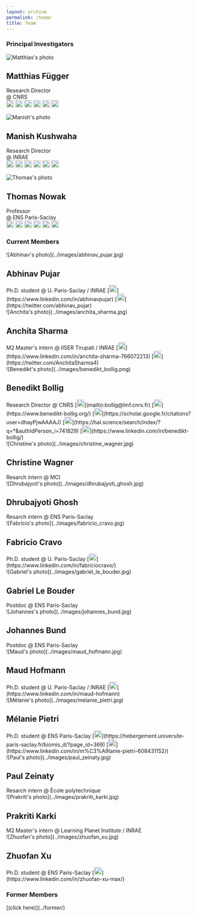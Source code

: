 ```yaml
---
layout: archive
permalink: /team/
title: Team
---
```


<h3 style="clear: left">Principal Investigators</h3>

<div class="tiles">

<div class="tile" markdown="1">

  ![Matthias's photo](../images/matthias_fuegger.jpg)

  <h2 class="post-title">Matthias Függer</h2>

  Research Director  
  @ CNRS  
  [<img alt="Email" width="20px" src="../images/icons/email-svgrepo-com.svg"/>](mailto:mfuegger@lmf.cnrs.fr)
  [<img alt="Personal Page" width="20px" src="../images/icons/icon-personalpage.png"/>](http://www.lsv.fr/~mfuegger/)
  [<img alt="Google Scholar" width="20px" src="../images/icons/google-scholar.svg"/>](https://scholar.google.com/citations?user=MoWte0cAAAAJ)
  [<img alt="HAL" width="20px" src="../images/icons/hal.svg"/>](https://hal.science/search/index/?q=*&sort=producedDate_tdate+desc&authIdPerson_i=16341)
  [<img alt="LinkedIn" width="20px" src="../images/icons/icon-linkedin.svg"/>](https://www.linkedin.com/in/matthias-fuegger) 
  [<img alt="Twitter" width="20px" src="../images/icons/icon-twitter.svg"/>](https://twitter.com/MatthiasFue)

</div><!-- /.tile -->

<div class="tile" markdown="1">

  ![Manish's photo](../images/manish_kushwaha.jpg)

  <h2 class="post-title">Manish Kushwaha</h2>

  Research Director  
  @ INRAE  
  [<img alt="Email" width="20px" src="../images/icons/email-svgrepo-com.svg"/>](mailto:manish.kushwaha@inrae.fr)
  [<img alt="Personal Page" width="20px" src="../images/icons/icon-personalpage.png"/>](https://manishkushwaha.net/)
  [<img alt="Google Scholar" width="20px" src="../images/icons/google-scholar.svg"/>](https://scholar.google.com/citations?user=JsXHBggAAAAJ)
  [<img alt="HAL" width="20px" src="../images/icons/hal.svg"/>](https://hal.science/search/index/?q=*&sort=producedDate_tdate+desc&authIdPerson_i=737735)
  [<img alt="LinkedIn" width="20px" src="../images/icons/icon-linkedin.svg"/>](https://www.linkedin.com/in/kushwahamanish) 
  [<img alt="Twitter" width="20px" src="../images/icons/icon-twitter.svg"/>](https://twitter.com/manishmicrobe)

</div><!-- /.tile -->

<div class="tile" markdown="1">

  ![Thomas's photo](../images/thomas_nowak.jpg)

  <h2 class="post-title">Thomas Nowak</h2>

  Professor  
  @ ENS Paris-Saclay  
  [<img alt="Email" width="20px" src="../images/icons/email-svgrepo-com.svg"/>](mailto:thomas@thomasnowak.net)
  [<img alt="Personal Page" width="20px" src="../images/icons/icon-personalpage.png"/>](https://www.thomasnowak.net/)
  [<img alt="Google Scholar" width="20px" src="../images/icons/google-scholar.svg"/>](https://scholar.google.com/citations?user=h2AktCEAAAAJ)
  [<img alt="HAL" width="20px" src="../images/icons/hal.svg"/>](https://hal.science/search/index/?q=*&sort=producedDate_tdate+desc&authIdPerson_i=5976)
  [<img alt="LinkedIn" width="20px" src="../images/icons/icon-linkedin.svg"/>](https://www.linkedin.com/in/nowathom) 
  [<img alt="Twitter" width="20px" src="../images/icons/icon-twitter.svg"/>](https://twitter.com/nowathom)

</div><!-- /.tile -->


</div><!-- /.tiles -->

<h3 style="clear: left">Current Members</h3>

<div class="tiles">

<div class="tile" markdown="1">
  ![Abhinav's photo](../images/abhinav_pujar.jpg)
  <h2 class="post-title">Abhinav Pujar</h2>
  Ph.D. student  
  @ U. Paris-Saclay / INRAE  
  [<img alt="LinkedIn" width="20px" src="../images/icons/icon-linkedin.svg"/>](https://www.linkedin.com/in/abhinavpujar) 
  [<img alt="Twitter" width="20px" src="../images/icons/icon-twitter.svg"/>](https://twitter.com/abhinav_pujar)
</div><!-- /.tile -->



<div class="tile" markdown="1">
  ![Anchita's photo](../images/anchita_sharma.jpg)
  <h2 class="post-title">Anchita Sharma</h2>
  M2 Master's intern  
  @ IISER Tirupati / INRAE  
  [<img alt="LinkedIn" width="20px" src="../images/icons/icon-linkedin.svg"/>](https://www.linkedin.com/in/anchita-sharma-766072213) 
  [<img alt="Twitter" width="20px" src="../images/icons/icon-twitter.svg"/>](https://twitter.com/AnchitaSharma4)
</div><!-- /.tile -->

<div class="tile" markdown="1">
  ![Benedikt's photo](../images/benedikt_bollig.png)
  <h2 class="post-title">Benedikt Bollig</h2>
  Research Director  
  @ CNRS  
  [<img alt="Email" width="20px" src="../images/icons/email-svgrepo-com.svg"/>](mailto:bollig@lmf.cnrs.fr)
  [<img alt="Personal Page" width="20px" src="../images/icons/icon-personalpage.png"/>](https://www.benedikt-bollig.org/)
  [<img alt="Google Scholar" width="20px" src="../images/icons/google-scholar.svg"/>](https://scholar.google.fr/citations?user=dhayPjwAAAAJ)
  [<img alt="HAL" width="20px" src="../images/icons/hal.svg"/>](https://hal.science/search/index/?q=*&authIdPerson_i=741829)
  [<img alt="LinkedIn" width="20px" src="../images/icons/icon-linkedin.svg"/>](https://www.linkedin.com/in/benedikt-bollig/) 
</div><!-- /.tile -->

<div class="tile" markdown="1">
  ![Christine's photo](../images/christine_wagner.jpg)
  <h2 class="post-title">Christine Wagner</h2>
  Resarch intern  
  @ MCI  
</div><!-- /.tile -->



<div class="tile" markdown="1">
  ![Dhrubajyoti's photo](../images/dhrubajyoti_ghosh.jpg)
  <h2 class="post-title">Dhrubajyoti Ghosh</h2>
  Resarch intern  
  @ ENS Paris-Saclay 
</div><!-- /.tile -->

<div class="tile" markdown="1">
  ![Fabricio's photo](../images/fabricio_cravo.jpg)
  <h2 class="post-title">Fabricio Cravo</h2>
  Ph.D. student  
  @ U. Paris-Saclay  
  [<img alt="LinkedIn" width="20px" src="../images/icons/icon-linkedin.svg"/>](https://www.linkedin.com/in/fabriciocravo/)
</div><!-- /.tile -->


<div class="tile" markdown="1">
  ![Gabriel's photo](../images/gabriel_le_bouder.jpg)
  <h2 class="post-title">Gabriel Le Bouder</h2>
  Postdoc  
  @ ENS Paris-Saclay  
</div><!-- /.tile -->

<div class="tile" markdown="1">
  ![Johannes's photo](../images/johannes_bund.jpg)
  <h2 class="post-title">Johannes Bund</h2>
  Postdoc  
  @ ENS Paris-Saclay  
</div><!-- /.tile -->

<div class="tile" markdown="1">
  ![Maud's photo](../images/maud_hofmann.jpg)
  <h2 class="post-title">Maud Hofmann</h2>
  Ph.D. student  
  @ U. Paris-Saclay / INRAE  
  [<img alt="LinkedIn" width="20px" src="../images/icons/icon-linkedin.svg"/>](https://www.linkedin.com/in/maud-hofmann) 
</div><!-- /.tile -->

<div class="tile" markdown="1">
  ![Mélanie's photo](../images/melanie_pietri.jpg)
  <h2 class="post-title">Mélanie Pietri</h2>
  Ph.D. student  
  @ ENS Paris-Saclay  
  [<img alt="Personal Page" width="20px" src="../images/icons/icon-personalpage.png"/>](https://hebergement.universite-paris-saclay.fr/biomis_d/?page_id=369)
  [<img alt="LinkedIn" width="20px" src="../images/icons/icon-linkedin.svg"/>](https://www.linkedin.com/in/m%C3%A9lanie-pietri-608431152/)
</div><!-- /.tile -->

<div class="tile" markdown="1">
  ![Paul's photo](../images/paul_zeinaty.jpg)
  <h2 class="post-title">Paul Zeinaty</h2>
  Resarch intern  
  @ École polytechnique
</div><!-- /.tile -->

<div class="tile" markdown="1">
  ![Prakriti's photo](../images/prakriti_karki.jpg)
  <h2 class="post-title">Prakriti Karki</h2>
  M2 Master's intern  
  @ Learning Planet Institute / INRAE  
</div><!-- /.tile -->

<div class="tile" markdown="1">
  ![Zhuofan's photo](../images/zhuofan_xu.jpg)
  <h2 class="post-title">Zhuofan Xu</h2>
  Ph.D. student  
  @ ENS Paris-Saclay  
  [<img alt="LinkedIn" width="20px" src="../images/icons/icon-linkedin.svg"/>](https://www.linkedin.com/in/zhuofan-xu-max/)
</div><!-- /.tile -->
  

<!--- 
Comment starts (Member template tile)
<div class="tile" markdown="1">
  ![Student's photo](../images/student.jpg)
  <h2 class="post-title">Student Name</h2>
  Student Position @ Student Institute
  [LinkedIn](https://www.linkedin.com/in/abcd)
  [Twitter](https://twitter.com/abcd)
</div><!-- /.tile -->


</div><!-- /.tiles -->

<h3 style="clear: left">Former Members</h3>
[(click here)](../former/)



  


